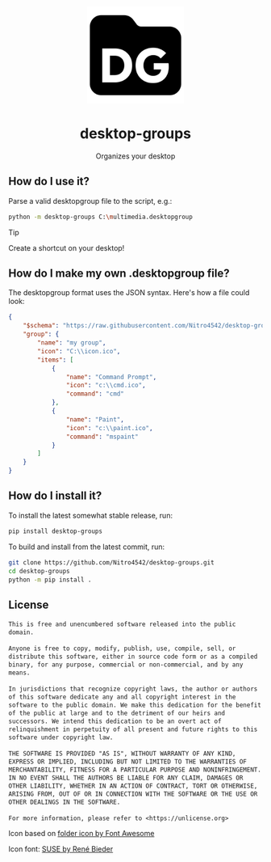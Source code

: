 <div align="center">
    <img src="assets/desktopgroups.png" alt="logo" width="192"/>
    <h1>desktop-groups</h1>
    <p>Organizes your desktop</p>
</div>

## How do I use it?
Parse a valid desktopgroup file to the script, e.g.:

```bash
python -m desktop-groups C:\multimedia.desktopgroup
```

>[!TIP]
> Create a shortcut on your desktop!

## How do I make my own .desktopgroup file?

The desktopgroup format uses the JSON syntax. Here's how a file could look:

```json
{
    "$schema": "https://raw.githubusercontent.com/Nitro4542/desktop-groups/master/src/desktop-groups/desktopgroups.schema.json",
    "group": {
        "name": "my group",
        "icon": "C:\\icon.ico",
        "items": [
            {
                "name": "Command Prompt",
                "icon": "c:\\cmd.ico",
                "command": "cmd"
            },
            {
                "name": "Paint",
                "icon": "c:\\paint.ico",
                "command": "mspaint"
            }
        ]
    }
}
```

## How do I install it?

To install the latest somewhat stable release, run:
```bash
pip install desktop-groups
```

To build and install from the latest commit, run:
```bash
git clone https://github.com/Nitro4542/desktop-groups.git
cd desktop-groups
python -m pip install .
```

## License
```text
This is free and unencumbered software released into the public domain.

Anyone is free to copy, modify, publish, use, compile, sell, or
distribute this software, either in source code form or as a compiled
binary, for any purpose, commercial or non-commercial, and by any
means.

In jurisdictions that recognize copyright laws, the author or authors
of this software dedicate any and all copyright interest in the
software to the public domain. We make this dedication for the benefit
of the public at large and to the detriment of our heirs and
successors. We intend this dedication to be an overt act of
relinquishment in perpetuity of all present and future rights to this
software under copyright law.

THE SOFTWARE IS PROVIDED "AS IS", WITHOUT WARRANTY OF ANY KIND,
EXPRESS OR IMPLIED, INCLUDING BUT NOT LIMITED TO THE WARRANTIES OF
MERCHANTABILITY, FITNESS FOR A PARTICULAR PURPOSE AND NONINFRINGEMENT.
IN NO EVENT SHALL THE AUTHORS BE LIABLE FOR ANY CLAIM, DAMAGES OR
OTHER LIABILITY, WHETHER IN AN ACTION OF CONTRACT, TORT OR OTHERWISE,
ARISING FROM, OUT OF OR IN CONNECTION WITH THE SOFTWARE OR THE USE OR
OTHER DEALINGS IN THE SOFTWARE.

For more information, please refer to <https://unlicense.org>
```

Icon based on [folder icon by Font Awesome](https://fontawesome.com/icons/folder?f=classic&s=solid)

Icon font: [SUSE by René Bieder](https://fonts.google.com/specimen/SUSE)